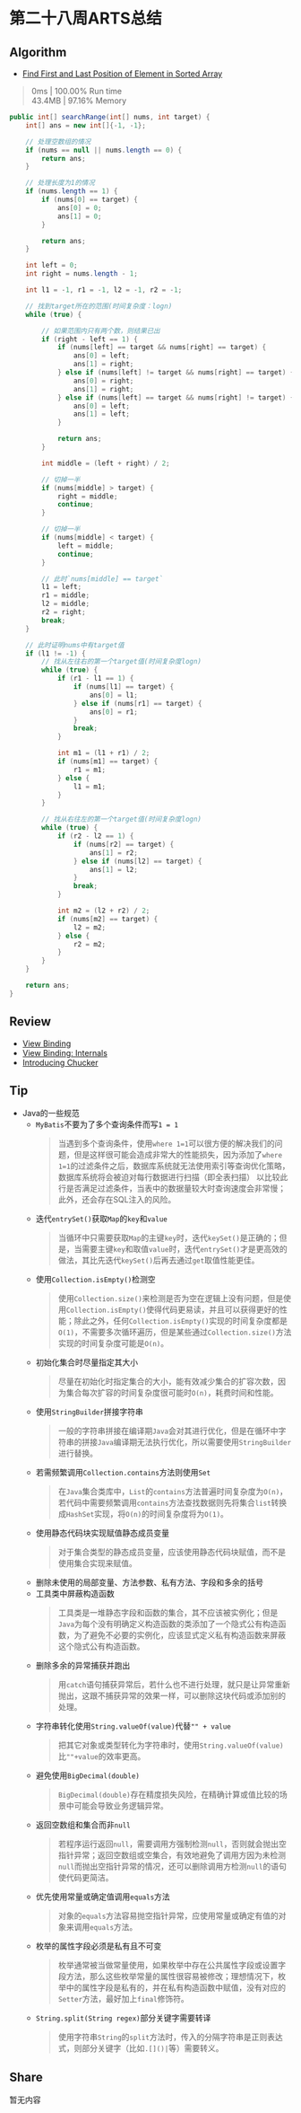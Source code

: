 # 第二十八周ARTS总结
## Algorithm
- [Find First and Last Position of Element in Sorted Array](https://leetcode.com/problems/find-first-and-last-position-of-element-in-sorted-array/)
> 0ms | 100.00% Run time  
> 43.4MB | 97.16% Memory
```java
public int[] searchRange(int[] nums, int target) {
    int[] ans = new int[]{-1, -1};

    // 处理空数组的情况
    if (nums == null || nums.length == 0) {
        return ans;
    }

    // 处理长度为1的情况
    if (nums.length == 1) {
        if (nums[0] == target) {
            ans[0] = 0;
            ans[1] = 0;
        }

        return ans;
    }

    int left = 0;
    int right = nums.length - 1;

    int l1 = -1, r1 = -1, l2 = -1, r2 = -1;

    // 找到target所在的范围(时间复杂度：logn)
    while (true) {

        // 如果范围内只有两个数，则结果已出
        if (right - left == 1) {
            if (nums[left] == target && nums[right] == target) {
                ans[0] = left;
                ans[1] = right;
            } else if (nums[left] != target && nums[right] == target) {
                ans[0] = right;
                ans[1] = right;
            } else if (nums[left] == target && nums[right] != target) {
                ans[0] = left;
                ans[1] = left;
            }

            return ans;
        }

        int middle = (left + right) / 2;

        // 切掉一半
        if (nums[middle] > target) {
            right = middle;
            continue;
        }

        // 切掉一半
        if (nums[middle] < target) {
            left = middle;
            continue;
        }

        // 此时`nums[middle] == target`
        l1 = left;
        r1 = middle;
        l2 = middle;
        r2 = right;
        break;
    }

    // 此时证明nums中有target值
    if (l1 != -1) {
        // 找从左往右的第一个target值(时间复杂度logn)
        while (true) {
            if (r1 - l1 == 1) {
                if (nums[l1] == target) {
                    ans[0] = l1;
                } else if (nums[r1] == target) {
                    ans[0] = r1;
                }
                break;
            }

            int m1 = (l1 + r1) / 2;
            if (nums[m1] == target) {
                r1 = m1;
            } else {
                l1 = m1;
            }
        }

        // 找从右往左的第一个target值(时间复杂度logn)
        while (true) {
            if (r2 - l2 == 1) {
                if (nums[r2] == target) {
                    ans[1] = r2;
                } else if (nums[l2] == target) {
                    ans[1] = l2;
                }
                break;
            }

            int m2 = (l2 + r2) / 2;
            if (nums[m2] == target) {
                l2 = m2;
            } else {
                r2 = m2;
            }
        }
    }

    return ans;
}
```

## Review
- [View Binding](https://developer.android.com/topic/libraries/view-binding)
- [View Binding: Internals](https://blog.stylingandroid.com/view-binding-internals/)  
- [Introducing Chucker](https://proandroiddev.com/introducing-chucker-18f13a51b35d)

## Tip
+ Java的一些规范
    + `MyBatis`不要为了多个查询条件而写`1 = 1`
        > 当遇到多个查询条件，使用`where 1=1`可以很方便的解决我们的问题，但是这样很可能会造成非常大的性能损失，因为添加了`where 1=1`的过滤条件之后，数据库系统就无法使用索引等查询优化策略，数据库系统将会被迫对每行数据进行扫描（即全表扫描） 以比较此行是否满足过滤条件，当表中的数据量较大时查询速度会非常慢；此外，还会存在SQL注入的风险。
    + 迭代`entrySet()`获取`Map`的`key`和`value`
        > 当循环中只需要获取`Map`的主键`key`时，迭代`keySet()`是正确的；但是，当需要主键`key`和取值`value`时，迭代`entrySet()`才是更高效的做法，其比先迭代`keySet()`后再去通过`get`取值性能更佳。
    + 使用`Collection.isEmpty()`检测空
        > 使用`Collection.size()`来检测是否为空在逻辑上没有问题，但是使用`Collection.isEmpty()`使得代码更易读，并且可以获得更好的性能；除此之外，任何`Collection.isEmpty()`实现的时间复杂度都是`O(1)`，不需要多次循环遍历，但是某些通过`Collection.size()`方法实现的时间复杂度可能是`O(n)`。
    + 初始化集合时尽量指定其大小
        > 尽量在初始化时指定集合的大小，能有效减少集合的扩容次数，因为集合每次扩容的时间复杂度很可能时`O(n)`，耗费时间和性能。
    + 使用`StringBuilder`拼接字符串
        > 一般的字符串拼接在编译期`Java`会对其进行优化，但是在循环中字符串的拼接`Java`编译期无法执行优化，所以需要使用`StringBuilder`进行替换。
    + 若需频繁调用`Collection.contains`方法则使用`Set`
        > 在`Java`集合类库中，`List`的`contains`方法普遍时间复杂度为`O(n)`，若代码中需要频繁调用`contains`方法查找数据则先将集合`list`转换成`HashSet`实现，将`O(n)`的时间复杂度将为`O(1)`。
    + 使用静态代码块实现赋值静态成员变量
        > 对于集合类型的静态成员变量，应该使用静态代码块赋值，而不是使用集合实现来赋值。
    + 删除未使用的局部变量、方法参数、私有方法、字段和多余的括号
    + 工具类中屏蔽构造函数
        > 工具类是一堆静态字段和函数的集合，其不应该被实例化；但是`Java`为每个没有明确定义构造函数的类添加了一个隐式公有构造函数，为了避免不必要的实例化，应该显式定义私有构造函数来屏蔽这个隐式公有构造函数。
    + 删除多余的异常捕获并跑出
        > 用`catch`语句捕获异常后，若什么也不进行处理，就只是让异常重新抛出，这跟不捕获异常的效果一样，可以删除这块代码或添加别的处理。
    + 字符串转化使用`String.valueOf(value)`代替`"" + value`
        > 把其它对象或类型转化为字符串时，使用`String.valueOf(value)`比`""+value`的效率更高。
    + 避免使用`BigDecimal(double)`
        > `BigDecimal(double)`存在精度损失风险，在精确计算或值比较的场景中可能会导致业务逻辑异常。
    + 返回空数组和集合而非`null`
        > 若程序运行返回`null`，需要调用方强制检测`null`，否则就会抛出空指针异常；返回空数组或空集合，有效地避免了调用方因为未检测`null`而抛出空指针异常的情况，还可以删除调用方检测`null`的语句使代码更简洁。
    + 优先使用常量或确定值调用`equals`方法
        > 对象的`equals`方法容易抛空指针异常，应使用常量或确定有值的对象来调用`equals`方法。
    + 枚举的属性字段必须是私有且不可变
        > 枚举通常被当做常量使用，如果枚举中存在公共属性字段或设置字段方法，那么这些枚举常量的属性很容易被修改；理想情况下，枚举中的属性字段是私有的，并在私有构造函数中赋值，没有对应的`Setter`方法，最好加上`final`修饰符。
    + `String.split(String regex)`部分关键字需要转译
        > 使用字符串`String`的`split`方法时，传入的分隔字符串是正则表达式，则部分关键字（比如`.[]()|`等）需要转义。
## Share
暂无内容